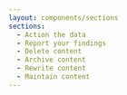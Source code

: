 ```yaml
---
layout: components/sections
sections:
  - Action the data
  - Report your findings 
  - Delete content 
  - Archive content 
  - Rewrite content
  - Maintain content 
---
```

